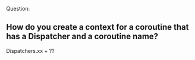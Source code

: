 Question:
## How do you create a context for a coroutine that has a Dispatcher and a coroutine name?
<div class="hint">
  Dispatchers.xx + ??
</div>
